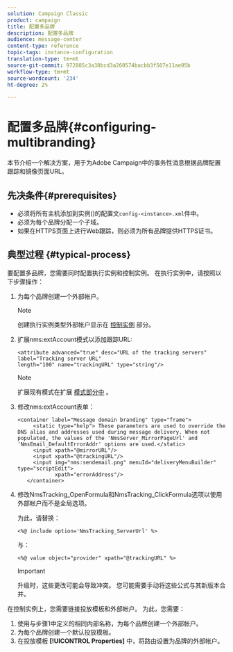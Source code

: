 ```yaml
---
solution: Campaign Classic
product: campaign
title: 配置多品牌
description: 配置多品牌
audience: message-center
content-type: reference
topic-tags: instance-configuration
translation-type: tm+mt
source-git-commit: 972885c3a38bcd3a260574bacbb3f507e11ae05b
workflow-type: tm+mt
source-wordcount: '234'
ht-degree: 2%

---
```



# 配置多品牌{#configuring-multibranding}

本节介绍一个解决方案，用于为Adobe Campaign中的事务性消息根据品牌配置跟踪和镜像页面URL。

## 先决条件{#prerequisites}

* 必须将所有主机添加到实例()的配置文`config-<instance>.xml`件中。
* 必须为每个品牌分配一个子域。
* 如果在HTTPS页面上进行Web跟踪，则必须为所有品牌提供HTTPS证书。

## 典型过程 {#typical-process}

要配置多品牌，您需要同时配置执行实例和控制实例。 在执行实例中，请按照以下步骤操作：

1. 为每个品牌创建一个外部帐户。

   >[!NOTE]
   >
   >创建执行实例类型外部帐户显示在 [控制实例](../../message-center/using/creating-a-shared-connection.md#control-instance) 部分。

1. 扩展nms:extAccount模式以添加跟踪URL:

   ```
   <attribute advanced="true" desc="URL of the tracking servers" label="Tracking server URL"
   length="100" name="trackingURL" type="string"/>
   ```

   >[!NOTE]
   >
   >扩展现有模式在扩展 [模式部分中](../../configuration/using/extending-a-schema.md) 。

1. 修改nms:extAccount表单：

   ```
   <container label="Message domain branding" type="frame">
        <static type="help"> These parameters are used to override the DNS alias and addresses used during message delivery. When not populated, the values of the 'NmsServer_MirrorPageUrl' and 'NmsEmail_DefaultErrorAddr' options are used.</static>
        <input xpath="@mirrorURL"/>
        <input xpath="@trackingURL"/>
        <input img="nms:sendemail.png" menuId="deliveryMenuBuilder" type="scriptEdit">
               xpath="errorAddress"/>
      </container>
   ```

1. 修改NmsTracking_OpenFormula和NmsTracking_ClickFormula选项以使用外部帐户而不是全局选项。

   为此，请替换：

   ```
   <%@ include option='NmsTracking_ServerUrl' %>
   ```

   与：

   ```
   <%@ value object="provider" xpath="@trackingURL" %>
   ```

   >[!IMPORTANT]
   >
   >升级时，这些更改可能会导致冲突。 您可能需要手动将这些公式与其新版本合并。

在控制实例上，您需要链接投放模板和外部帐户。 为此，您需要：

1. 使用与步骤1中定义的相同内部名称，为每个品牌创建一个外部帐户。
1. 为每个品牌创建一个默认投放模板。
1. 在投放模板 **[!UICONTROL Properties]** 中，将路由设置为品牌的外部帐户。

